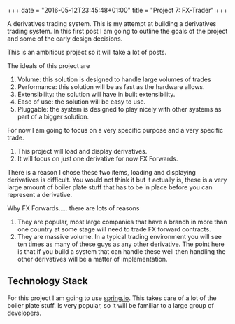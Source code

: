 +++
date = "2016-05-12T23:45:48+01:00"
title = "Project 7: FX-Trader"
+++

A derivatives trading system. This is my attempt at building a derivatives trading system.
In this first post I am going to outline the goals of the project and some of the early design decisions.

<!--more-->

This is an ambitious project so it will take a lot of posts.  

The ideals of this project are 

1. Volume: this solution is designed to handle large volumes of trades
2. Performance: this solution will be as fast as the hardware allows.
3. Extensibility: the solution will have in built extensibility.
4. Ease of use: the solution will be easy to use.
5. Pluggable: the system is designed to play nicely with other systems as part of a bigger solution.

For now I am going to focus on a very specific purpose and a very specific trade.

1. This project will load and display derivatives.
2. It will focus on just one derivative for now FX Forwards.

There is a reason I chose these two items, loading and displaying derivatives is difficult. 
You would not think it but it actually is, these is a very large amount of boiler plate stuff that has to be in place before
you can represent a derivative.

Why FX Forwards..... there are lots of reasons

1. They are popular, most large companies that have a branch in more than one country at some stage will need to trade
FX forward contracts.   
2. They are massive volume. In a typical trading environment you will see ten times as many of these guys as any other derivative.
The point here is that if you build a system that can handle these well then handling the other derivatives will be a matter of implementation.

## Technology Stack

For this project I am going to use [spring.io](https://spring.io "spring"). This takes care of a lot of the boiler plate stuff. 
Is very popular, so it will be familiar to a large group of developers.

